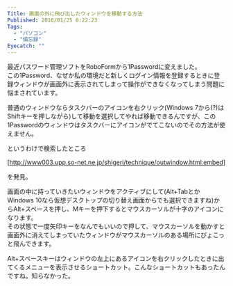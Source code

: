 ```yaml
---
Title: 画面の外に飛び出したウィンドウを移動する方法
Published: 2016/01/25 0:22:23
Tags:
  - "パソコン"
  - "備忘録"
Eyecatch: ""
---
```

最近パスワード管理ソフトをRoboFormから1Passwordに変えました。  
この1Password、なぜか私の環境だと新しくログイン情報を登録するときに登録ウィンドウが画面外に表示されてしまって操作ができなくなってしまう問題に悩まされています。  

普通のウィンドウならタスクバーのアイコンを右クリック(Windows 7から(?)はShiftキーを押しながら)して移動を選択してやれば移動できるんですが、この1Passwordのウィンドウはタスクバーにアイコンがでてこないのでその方法が使えません。  

というわけで検索したところ

[http://www003.upp.so-net.ne.jp/shigeri/technique/outwindow.html:embed]

を発見。  

画面の中に持っていきたいウィンドウをアクティブにして(Alt+TabとかWindows 10なら仮想デスクトップの切り替え画面からでも選択できますね)からAlt+スペースを押し、Mキーを押下するとマウスカーソルが十字のアイコンになります。  
その状態で一度矢印キーをなんでもいいので押して、マウスカーソルを動かすと画面外に消えてしまっていたウィンドウがマウスカーソルのある場所にぴょこっと飛んできます。  

Alt+スペースキーはウィンドウの左上にあるアイコンを右クリックしたときに出てくるメニューを表示させるショートカット。こんなショートカットもあったんですね。知らなかった。  

